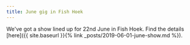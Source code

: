 ```yaml
---
title: June gig in Fish Hoek
---
```


We've got a show lined up for 22nd June in Fish Hoek. Find the details [here]({{ site.baseurl }}{% link _posts/2019-06-01-june-show.md %}).
